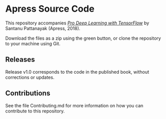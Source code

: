 # Apress Source Code

This repository accompanies [*Pro Deep Learning with TensorFlow*](http://www.apress.com/9781484230954) by Santanu Pattanayak (Apress, 2018).

[comment]: #cover


Download the files as a zip using the green button, or clone the repository to your machine using Git.

## Releases

Release v1.0 corresponds to the code in the published book, without corrections or updates.

## Contributions

See the file Contributing.md for more information on how you can contribute to this repository.
